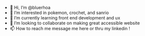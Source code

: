 - 👋 Hi, I’m @bluerhoa
- 👀 I’m interested in pokemon, crochet, and sanrio
- 🌱 I’m currently learning front end development and ux
- 💞️ I’m looking to collaborate on making great accessible website
- 📫 How to reach me message me here or thru my linkedin !

<!---
bluerhoa/bluerhoa is a ✨ special ✨ repository because its `README.md` (this file) appears on your GitHub profile.
You can click the Preview link to take a look at your changes.
--->
